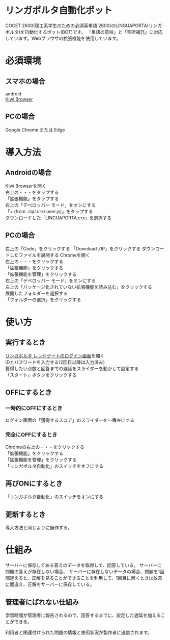 # リンガポルタ自動化ボット
COCET 2600(理工系学生のための必須英単語 2600)のLINGUAPORTA(リンガポルタ)を自動化するボット(BOT)です。
「単語の意味」と「空所補充」に対応しています。Webブラウザの拡張機能を使用しています。
# 必須環境
## スマホの場合
android  
[Kiwi Browser](https://play.google.com/store/apps/details?id=com.kiwibrowser.browser)
## PCの場合  
Google Chrome または Edge
# 導入方法
## Androidの場合
Kiwi Browserを開く  
右上の・・・をタップする  
「拡張機能」をタップする  
右上の「デベロッパー モード」をオンにする  
「+ (from .zip/.crx/.user.js)」をタップする  
ダウンロードした「LINGUAPORTA.crx」を選択する  
## PCの場合
右上の「Code」をクリックする
「Download ZIP」をクリックする
ダウンロードしたファイルを展開する
Chromeを開く  
右上の・・・をクリックする  
「拡張機能」をクリックする  
「拡張機能を管理」をクリックする  
右上の「デベロッパー モード」をオンにする  
左上の「パッケージ化されていない拡張機能を読み込む」をクリックする  
展開したフォルダーを選択する  
「フォルダーの選択」をクリックする  
# 使い方
## 実行するとき
[リンガポルタ レッドゲートのログイン画面](https://w5.linguaporta.jp/user/seibido/)を開く  
IDとパスワードを入力する(2回目以降は入力済み)  
獲得したい点数と回答までの遅延をスライダーを動かして設定する  
「スタート」ボタンをクリックする
## OFFにするとき
### 一時的にOFFにするとき
ログイン画面の「獲得するスコア」のスライダーを一番左にする
### 完全にOFFにするとき
Chromeの右上の・・・をクリックする  
「拡張機能」をクリックする  
「拡張機能を管理」をクリックする  
「リンガポルタ自動化」のスイッチをオフにする  
## 再びONにするとき
「リンガポルタ自動化」のスイッチをオンにする
## 更新するとき
導入方法と同じように操作する。
# 仕組み
サーバーに保存してある答えのデータを取得して、回答している。
サーバーに問題の答えが存在しない場合、
サーバーに存在しないデータの場合、問題を1回間違えると、正解を見ることができることを利用して、1回目に解くときは故意に間違え、正解をサーバーに保存している。
## 管理者にばれない仕組み  
学習時間が管理者に報告されるので、回答するまでに、設定した遅延を加えることができる。

利用者と関連付けられた問題の情報と使用状況が製作者に送信されます。
